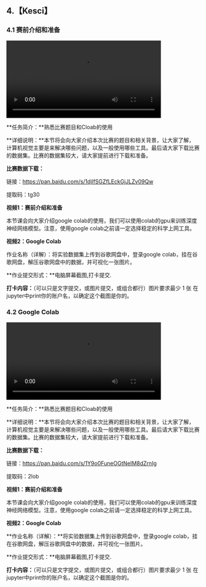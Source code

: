 ## 4.【Kesci】

### 4.1 赛前介绍和准备

<video width=80%  controls >
	<source type="video/mp4" src="4-kesci-/4-1.mp4" />
</video>

**任务简介：**熟悉比赛题目和Cloab的使用

**详细说明：**本节将会向大家介绍本次比赛的题目和相关背景，让大家了解，计算机视觉主要是来解决哪些问题，以及一般使用哪些工具。最后请大家下载比赛的数据集。比赛的数据集较大，请大家提前进行下载和准备。

**比赛数据下载：**

链接：https://pan.baidu.com/s/1djlfSGZfLEckGjJLZv09Qw 

提取码：tg30 

**视频1：赛前介绍和准备**

本节课会向大家介绍google colab的使用，我们可以使用colab的gpu来训练深度神经网络模型。注意，使用google colab之前请一定选择稳定的科学上网工具。

**视频2：Google Colab**

作业名称（详解）：将实验数据集上传到谷歌网盘中，登录google colab，挂在谷歌网盘，解压谷歌网盘中的数据，并可视化一张图片。

**作业提交形式：**电脑屏幕截图,打卡提交.

**打卡内容：**（可以只是文字提交，或图片提交，或组合都行）图片要求最少 1 张 在jupyter中print你的账户名，以确定这个截图是你的。

### 4.2 Google Colab

<video width=80%  controls >
	<source type="video/mp4" src="4-kesci-/4-2.mp4" />
</video>

**任务简介：**熟悉比赛题目和Cloab的使用

**详细说明：**本节将会向大家介绍本次比赛的题目和相关背景，让大家了解，计算机视觉主要是来解决哪些问题，以及一般使用哪些工具。最后请大家下载比赛的数据集。比赛的数据集较大，请大家提前进行下载和准备。

**比赛数据下载：**

链接：https://pan.baidu.com/s/1Y9o0FuneOGtNeIM8dZrnIg 

提取码：2lob 

**视频1：赛前介绍和准备**

本节课会向大家介绍google colab的使用，我们可以使用colab的gpu来训练深度神经网络模型。注意，使用google colab之前请一定选择稳定的科学上网工具。

**视频2：Google Colab**

**作业名称（详解）：**将实验数据集上传到谷歌网盘中，登录google colab，挂在谷歌网盘，解压谷歌网盘中的数据，并可视化一张图片。

**作业提交形式：**电脑屏幕截图,打卡提交.

**打卡内容：**（可以只是文字提交，或图片提交，或组合都行）图片要求最少 1 张 在jupyter中print你的账户名，以确定这个截图是你的。